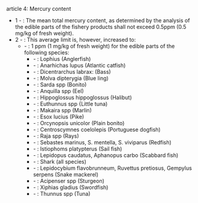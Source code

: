 article 4: Mercury content

<ul>
			<li>1 - : The mean total mercury content, as determined by the analysis of the edible parts of the fishery products shall not exceed 0.5ppm (0.5 mg&#x2F;kg of fresh weight).<ul>
			</ul></li>			<li>2 - : This average limit is, however, increased to:<ul>
						<li> - : 1 ppm (1 mg&#x2F;kg of fresh weight) for the edible parts of the following species:<ul>
									<li> - : Lophius (Anglerfish)<ul>
									</ul></li>									<li> - : Anarhichas lupus (Atlantic catfish)<ul>
									</ul></li>									<li> - : Dicentrarchus labrax: (Bass)<ul>
									</ul></li>									<li> - : Molva dipterygia (Blue ling)<ul>
									</ul></li>									<li> - : Sarda spp (Bonito)<ul>
									</ul></li>									<li> - : Anquilla spp (Eel)<ul>
									</ul></li>									<li> - : Hippoglossus hippoglossus (Halibut)<ul>
									</ul></li>									<li> - : Euthunnus spp {Little tuna)<ul>
									</ul></li>									<li> - : Makaira spp (Marlin)<ul>
									</ul></li>									<li> - : Esox lucius (Pike)<ul>
									</ul></li>									<li> - : Orcynopsis unicolor (Plain bonito)<ul>
									</ul></li>									<li> - : Centroscymnes coelolepis (Portuguese dogfish)<ul>
									</ul></li>									<li> - : Raja spp (Rays)<ul>
									</ul></li>									<li> - : Sebastes marinus, S. mentella, S. viviparus (Redfish)<ul>
									</ul></li>									<li> - : Istiophoms platypterus (Sail fish)<ul>
									</ul></li>									<li> - : Lepidopus caudatus, Aphanopus carbo (Scabbard fish)<ul>
									</ul></li>									<li> - : Shark (all species)<ul>
									</ul></li>									<li> - : Lepidocybium flavobrunneum, Ruvettus pretiosus, Gempylus serpens (Snake mackerel)<ul>
									</ul></li>									<li> - : Acipenser spp (Sturgeon)<ul>
									</ul></li>									<li> - : Xiphias gladius (Swordfish)<ul>
									</ul></li>									<li> - : Thunnus spp (Tuna)<ul>
									</ul></li>						</ul></li>			</ul></li></ul>